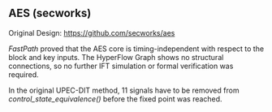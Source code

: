 ## AES (secworks)

Original Design:
https://github.com/secworks/aes

*FastPath* proved that the AES core is timing-independent with respect to the block and key inputs.
The HyperFlow Graph shows no structural connections, so no further IFT simulation or formal verification was required.

In the original UPEC-DIT method, 11 signals have to be removed from *control_state_equivalence()* before the fixed point was reached.